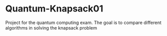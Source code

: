 # Quantum-Knapsack01
Project for the quantum computing exam. The goal is to compare different algorithms in solving the knapsack problem
